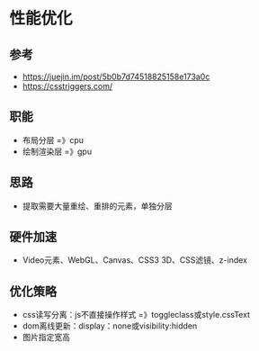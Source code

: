# 性能优化

## 参考
  - https://juejin.im/post/5b0b7d74518825158e173a0c
  - https://csstriggers.com/

## 职能
  - 布局分层 =》cpu
  - 绘制渲染层 =》gpu

## 思路
  - 提取需要大量重绘、重排的元素，单独分层

## 硬件加速
  - Video元素、WebGL、Canvas、CSS3 3D、CSS滤镜、z-index

## 优化策略
  - css读写分离：js不直接操作样式 =》toggleclass或style.cssText
  - dom离线更新：display：none或visibility:hidden
  - 图片指定宽高
